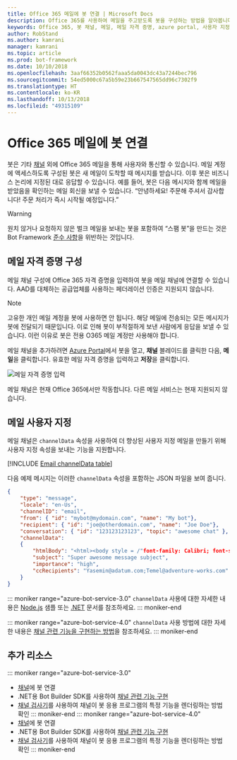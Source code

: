 ```yaml
---
title: Office 365 메일에 봇 연결 | Microsoft Docs
description: Office 365를 사용하여 메일을 주고받도록 봇을 구성하는 방법을 알아봅니다.
keywords: Office 365, 봇 채널, 메일, 메일 자격 증명, azure portal, 사용자 지정 메일
author: RobStand
ms.author: kamrani
manager: kamrani
ms.topic: article
ms.prod: bot-framework
ms.date: 10/10/2018
ms.openlocfilehash: 3aaf66352b0562faaa5da0043dc43a7244bec796
ms.sourcegitcommit: 54ed5000c67a5b59e23b667547565dd96c7302f9
ms.translationtype: HT
ms.contentlocale: ko-KR
ms.lasthandoff: 10/13/2018
ms.locfileid: "49315109"
---
```

# <a name="connect-a-bot-to-office-365-email"></a>Office 365 메일에 봇 연결

봇은 기타 [채널](~/bot-service-manage-channels.md) 외에 Office 365 메일을 통해 사용자와 통신할 수 있습니다. 메일 계정에 액세스하도록 구성된 봇은 새 메일이 도착할 때 메시지를 받습니다. 이후 봇은 비즈니스 논리에 지정된 대로 응답할 수 있습니다. 예를 들어, 봇은 다음 메시지와 함께 메일을 받았음을 확인하는 메일 회신을 보낼 수 있습니다. “안녕하세요! 주문해 주셔서 감사합니다! 주문 처리가 즉시 시작될 예정입니다.”

> [!WARNING]
> 원치 않거나 요청하지 않은 벌크 메일을 보내는 봇을 포함하여 “스팸 봇”을 만드는 것은 Bot Framework [준수 사항](https://www.botframework.com/Content/Microsoft-Bot-Framework-Preview-Online-Services-Agreement.htm)을 위반하는 것입니다.

## <a name="configure-email-credentials"></a>메일 자격 증명 구성

메일 채널 구성에 Office 365 자격 증명을 입력하여 봇을 메일 채널에 연결할 수 있습니다.
AAD를 대체하는 공급업체를 사용하는 페더레이션 인증은 지원되지 않습니다.

> [!NOTE]
> 고유한 개인 메일 계정을 봇에 사용하면 안 됩니다. 해당 메일에 전송되는 모든 메시지가 봇에 전달되기 때문입니다. 이로 인해 봇이 부적절하게 보낸 사람에게 응답을 보낼 수 있습니다. 이런 이유로 봇은 전용 O365 메일 계정만 사용해야 합니다.

메일 채널을 추가하려면 [Azure Portal](https://portal.azure.com/)에서 봇을 열고, **채널** 블레이드를 클릭한 다음, **메일**을 클릭합니다. 유효한 메일 자격 증명을 입력하고 **저장**을 클릭합니다.

![메일 자격 증명 입력](~/media/bot-service-channel-connect-email/bot-service-channel-connect-email-credentials.png)

메일 채널은 현재 Office 365에서만 작동합니다. 다른 메일 서비스는 현재 지원되지 않습니다.

## <a name="customize-emails"></a>메일 사용자 지정

메일 채널은 `channelData` 속성을 사용하여 더 향상된 사용자 지정 메일을 만들기 위해 사용자 지정 속성을 보내는 기능을 지원합니다.

[!INCLUDE [Email channelData table](~/includes/snippet-channelData-email.md)]

다음 예제 메시지는 이러한 `channelData` 속성을 포함하는 JSON 파일을 보여 줍니다.

```json
{
    "type": "message",
    "locale": "en-Us",
    "channelID": "email",
    "from": { "id": "mybot@mydomain.com", "name": "My bot"},
    "recipient": { "id": "joe@otherdomain.com", "name": "Joe Doe"},
    "conversation": { "id": "123123123123", "topic": "awesome chat" },
    "channelData":
    {
        "htmlBody": "<html><body style = /"font-family: Calibri; font-size: 11pt;/" >This is more than awesome.</body></html>",
        "subject": "Super awesome message subject",
        "importance": "high",
        "ccRecipients": "Yasemin@adatum.com;Temel@adventure-works.com"
    }
}
```

::: moniker range="azure-bot-service-3.0"
`channelData` 사용에 대한 자세한 내용은 [Node.js](https://github.com/Microsoft/BotBuilder-Samples/tree/master/Node/core-ChannelData) 샘플 또는 [.NET](~/dotnet/bot-builder-dotnet-channeldata.md) 문서를 참조하세요.
::: moniker-end

::: moniker range="azure-bot-service-4.0"
`channelData` 사용 방법에 대한 자세한 내용은 [채널 관련 기능을 구현하는 방법](~/v4sdk/bot-builder-channeldata.md)을 참조하세요.
::: moniker-end

## <a name="additional-resources"></a>추가 리소스

<!-- Put whole list in monikers, even though it's just the second item that needs to be different. -->
::: moniker range="azure-bot-service-3.0"
* [채널](~/bot-service-manage-channels.md)에 봇 연결
* .NET용 Bot Builder SDK를 사용하여 [채널 관련 기능 구현](dotnet/bot-builder-dotnet-channeldata.md)
* [채널 검사기](bot-service-channel-inspector.md)를 사용하여 채널이 봇 응용 프로그램의 특정 기능을 렌더링하는 방법 확인
::: moniker-end
::: moniker range="azure-bot-service-4.0"
* [채널](~/bot-service-manage-channels.md)에 봇 연결
* .NET용 Bot Builder SDK를 사용하여 [채널 관련 기능 구현](~/v4sdk/bot-builder-channeldata.md)
* [채널 검사기](bot-service-channel-inspector.md)를 사용하여 채널이 봇 응용 프로그램의 특정 기능을 렌더링하는 방법 확인
::: moniker-end
